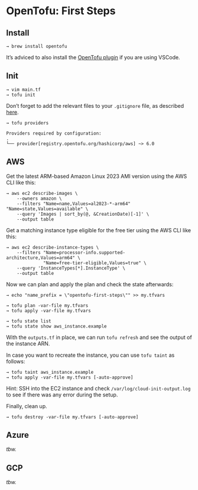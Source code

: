 # OpenTofu: First Steps

## Install

```shell
→ brew install opentofu
```

It’s adviced to also install the [OpenTofu plugin](https://marketplace.visualstudio.com/items?itemName=OpenTofu.vscode-opentofu) if you are using VSCode.

## Init

```shell
→ vim main.tf
→ tofu init
```

Don’t forget to add the relevant files to your `.gitignore` file, as described [here](https://www.env0.com/blog/gitignore-command-guide-practical-examples-and-terraform-tips).

```shell
→ tofu providers

Providers required by configuration:
.
└── provider[registry.opentofu.org/hashicorp/aws] ~> 6.0
```

## AWS

Get the latest ARM-based Amazon Linux 2023 AMI version using the AWS CLI like this:

```shell
→ aws ec2 describe-images \
    --owners amazon \
    --filters "Name=name,Values=al2023-*-arm64" "Name=state,Values=available" \
    --query 'Images | sort_by(@, &CreationDate)[-1]' \
    --output table
```

Get a matching instance type eligible for the free tier using the AWS CLI like this:

```shell
→ aws ec2 describe-instance-types \
    --filters "Name=processor-info.supported-architecture,Values=arm64" \
              "Name=free-tier-eligible,Values=true" \
    --query 'InstanceTypes[*].InstanceType' \
    --output table
```

Now we can plan and apply the plan and check the state afterwards:

```shell
→ echo "name_prefix = \"opentofu-first-steps\"" >> my.tfvars

→ tofu plan -var-file my.tfvars
→ tofu apply -var-file my.tfvars

→ tofu state list
→ tofu state show aws_instance.example
```

With the `outputs.tf` in place, we can run `tofu refresh` and see the output of the instance ARN.

In case you want to recreate the instance, you can use `tofu taint` as follows:

```shell
→ tofu taint aws_instance.example
→ tofu apply -var-file my.tfvars [-auto-approve]
```

Hint: SSH into the EC2 instance and check `/var/log/cloud-init-output.log` to see if there was any error during the setup.

Finally, clean up.

```shell
→ tofu destroy -var-file my.tfvars [-auto-approve]
```

## Azure

_tbw._

## GCP

_tbw._
